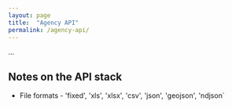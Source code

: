 ```yaml
---
layout: page
title:  "Agency API"
permalink: /agency-api/
---
```


...


## Notes on the API stack

* File formats - 'fixed', 'xls', 'xlsx', 'csv', 'json', 'geojson', 'ndjson`
